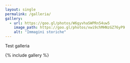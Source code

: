 ```yaml
---
layout: single
permalink: /galleria/
gallery:
  - url: https://goo.gl/photos/W6gyvhaSWPRn54uw5
    image_path: https://goo.gl/photos/xwi9chMHNzGZ76yP9
    alt: "Immagini storiche"
---
```

Test galleria

{% include gallery %}
